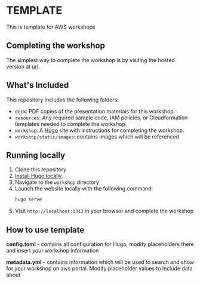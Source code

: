 # TEMPLATE

This is template for AWS workshops

## Completing the workshop

The simplest way to complete the workshop is by visiting the hosted version at [url](url).

## What's Included

This repository includes the following folders:

* `deck`: PDF copies of the presentation materials for this workshop.
* `resources`: Any required sample code, IAM policies, or Cloudformation templates needed to complete the workshop.
* `workshop`: A [Hugo](https://gohugo.io) site with instructions for completing the workshop.
* `workshop/static/images`: contains images which will be referenced 

## Running locally

1. Clone this repository
2. [Install Hugo locally](https://gohugo.io/overview/quickstart/).
3. Navigate to the `workshop` directory
4. Launch the website locally with the following command:
    ```bash
    hugo serve
    ```
5. Visit `http://localhost:1313` in your browser and complete the workshop

## How to use template

**config.toml** - contains all configuration for Hugo, modify placeholders there and insert your workshop information

**metadata.yml** - contains information which will be used to search and show for your workshop on aws portal. Modify placeholder values to include data about
